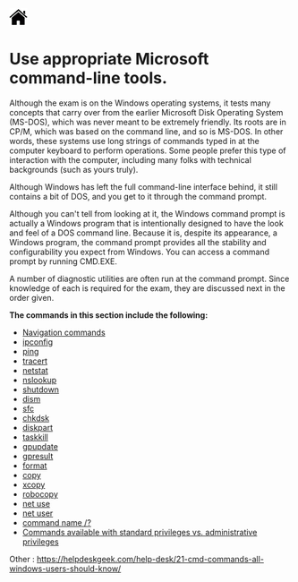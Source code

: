 [![Home](/img/home.jpg)](Readme.md)

# **Use appropriate Microsoft command-line tools.**

Although the exam is on the Windows operating systems, it tests many concepts that carry
over from the earlier Microsoft Disk Operating System (MS-DOS), which was never meant
to be extremely friendly. Its roots are in CP/M, which was based on the command line,
and so is MS-DOS. In other words, these systems use long strings of commands typed in at
the computer keyboard to perform operations. Some people prefer this type of interaction
with the computer, including many folks with technical backgrounds (such as yours truly).

Although Windows has left the full command-line interface behind, it still contains a bit of
DOS, and you get to it through the command prompt.

Although you can't tell from looking at it, the Windows command prompt is actually a
Windows program that is intentionally designed to have the look and feel of a DOS command
line. Because it is, despite its appearance, a Windows program, the command prompt
provides all the stability and configurability you expect from Windows. You can access a
command prompt by running CMD.EXE.

A number of diagnostic utilities are often run at the command prompt. Since knowledge
of each is required for the exam, they are discussed next in the order given. 

**The commands in this section include the following:**
- [Navigation commands](1.4_OS_cmd_navigation.md)
- [ipconfig](1.4_OS_cmd_ipconfig.md)
- [ping](1.4_OS_cmd_ping.md)
- [tracert](1.4_OS_cmd_tracert.md)
- [netstat](1.4_OS_cmd_netstat.md)
- [nslookup](1.4_OS_cmd_nslookup.md)
- [shutdown](1.4_OS_cmd_shutdown.md)
- [dism](1.4_OS_cmd_dism.md)
- [sfc](1.4_OS_cmd_sfc.md)
- [chkdsk](1.4_OS_cmd_chkdsk.md)
- [diskpart](1.4_OS_cmd_diskpart.md)
- [taskkill](1.4_OS_cmd_taskill.md)
- [gpupdate](1.4_OS_cmd_gpupdate.md)
- [gpresult](1.4_OS_cmd_gpresult.md)
- [format](1.4_OS_cmd_format.md)
- [copy](1.4_OS_cmd_copy.md)
- [xcopy](1.4_OS_cmd_xcopy.md)
- [robocopy](1.4_OS_cmd_robocoby.md)
- [net use](1.4_OS_cmd_netuse.md)
- [net user](1.4_OS_cmd_netuser.md)
- [command name /?](1.4_OS_cmd_help.md)
- [Commands available with standard privileges vs. administrative privileges](1.4_OS_cmd_runas.md)


Other : 
https://helpdeskgeek.com/help-desk/21-cmd-commands-all-windows-users-should-know/
